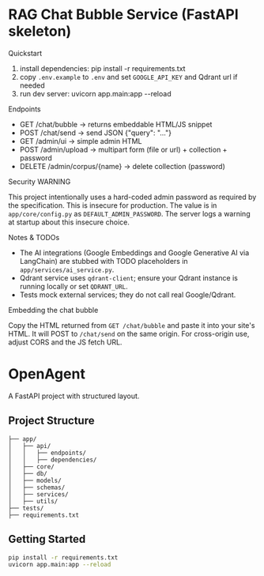 # RAG Chat Bubble Service (FastAPI skeleton)

Quickstart

1. install dependencies: pip install -r requirements.txt
2. copy `.env.example` to `.env` and set `GOOGLE_API_KEY` and Qdrant url if needed
3. run dev server: uvicorn app.main:app --reload

Endpoints

- GET /chat/bubble -> returns embeddable HTML/JS snippet
- POST /chat/send -> send JSON {"query": "..."}
- GET /admin/ui -> simple admin HTML
- POST /admin/upload -> multipart form (file or url) + collection + password
- DELETE /admin/corpus/{name} -> delete collection (password)

Security WARNING

This project intentionally uses a hard-coded admin password as required by the specification. This is insecure for production. The value is in `app/core/config.py` as `DEFAULT_ADMIN_PASSWORD`. The server logs a warning at startup about this insecure choice.

Notes & TODOs

- The AI integrations (Google Embeddings and Google Generative AI via LangChain) are stubbed with TODO placeholders in `app/services/ai_service.py`.
- Qdrant service uses `qdrant-client`; ensure your Qdrant instance is running locally or set `QDRANT_URL`.
- Tests mock external services; they do not call real Google/Qdrant.

Embedding the chat bubble

Copy the HTML returned from `GET /chat/bubble` and paste it into your site's HTML. It will POST to `/chat/send` on the same origin. For cross-origin use, adjust CORS and the JS fetch URL.
# OpenAgent

A FastAPI project with structured layout.

## Project Structure

```
├── app/
│   ├── api/
│   │   ├── endpoints/
│   │   ├── dependencies/
│   ├── core/
│   ├── db/
│   ├── models/
│   ├── schemas/
│   ├── services/
│   ├── utils/
├── tests/
├── requirements.txt
```

## Getting Started

```bash
pip install -r requirements.txt
uvicorn app.main:app --reload
```
